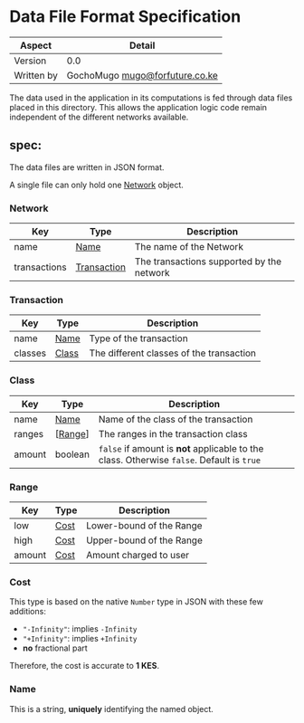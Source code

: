 # Data File Format Specification

|Aspect|Detail|
|------|------|
|Version|0.0|
|Written by|GochoMugo <mugo@forfuture.co.ke>|

The data used in the application in its computations is fed through data files
placed in this directory. This allows the application logic code remain
independent of the different networks available.

## spec:

The data files are written in JSON format.

A single file can only hold one [Network](#type-network) object.

<a name="type-network"></a>
### Network

|Key|Type|Description|
|---|----|-----------|
|name|[Name](#type-name)|The name of the Network|
|transactions|[Transaction](#type-transaction)|The transactions supported by the network|

<a name="type-transaction"></a>
### Transaction

|Key|Type|Description|
|---|----|-----------|
|name|[Name](#type-name)|Type of the transaction|
|classes|[Class](#type-class)|The different classes of the transaction|

<a name="type-class"></a>
### Class

|Key|Type|Description|
|---|----|-----------|
|name|[Name](#type-name)|Name of the class of the transaction|
|ranges|\[[Range](#type-range)]|The ranges in the transaction class|
|amount|boolean|`false` if amount is **not** applicable to the class. Otherwise `false`. Default is `true`|


### Range
<a name="type-range"></a>

|Key|Type|Description|
|---|----|-----------|
|low|[Cost](#type-cost)|Lower-bound of the Range|
|high|[Cost](#type-cost)|Upper-bound of the Range|
|amount|[Cost](#type-cost)|Amount charged to user|


### Cost
<a name="type-cost"></a>

This type is based on the native `Number` type in JSON with these few additions:

* `"-Infinity"`: implies `-Infinity`
* `"+Infinity"`: implies `+Infinity`
* **no** fractional part

Therefore, the cost is accurate to **1 KES**.


<a name="type-name"></a>
### Name

This is a string, **uniquely** identifying the named object.
